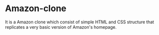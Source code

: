 # Amazon-clone
It is a Amazon clone which consist of simple HTML and CSS structure that replicates a very basic version of Amazon's homepage.
